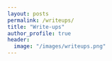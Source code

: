 ```yaml
---
layout: posts
permalink: /writeups/
title: "Write-ups"
author_profile: true
header:
  image: "/images/writeups.png"
---
```


